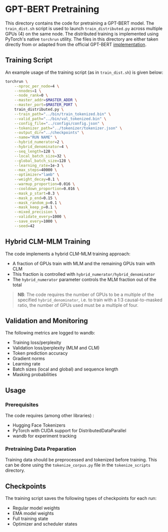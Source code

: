 # GPT-BERT Pretraining

This directory contains the code for pretraining a GPT-BERT model. The `train_dist.sh` script is used to
launch `train_distributed.py` across multiple GPUs (4) on the same node. The distributed training is implemented using PyTorch's native `torchrun` utility. The files in this directory are either taken directly from or adapted from the official GPT-BERT [implementation](https://github.com/ltgoslo/gpt-bert/blob/main/pretraining).

## Training Script

An example usage of the training script (as in `train_dist.sh`) is given below:

```bash
torchrun \
    --nproc_per_node=4 \
    --nnodes=1 \
    --node_rank=0 \
    --master_addr=$MASTER_ADDR \
    --master_port=$MASTER_PORT \
    train_distributed.py \
    --train_path="../bin/train_tokenized.bin" \
    --valid_path="../bin/val_tokenized.bin" \
    --config_file="../configs/config.json" \
    --tokenizer_path="../tokenizer/tokenizer.json" \
    --output_dir="../checkpoints" \
    --name="RUN NAME" \
    --hybrid_numerator=2 \
    --hybrid_denominator=4 \
    --seq_length=128 \
    --local_batch_size=32 \
    --global_batch_size=128 \
    --learning_rate=1e-3 \
    --max_steps=40000 \
    --optimizer="lamb" \
    --weight_decay=0.1 \
    --warmup_proportion=0.016 \
    --cooldown_proportion=0.016 \
    --mask_p_start=0.3 \
    --mask_p_end=0.15 \
    --mask_random_p=0.1 \
    --mask_keep_p=0.1 \
    --mixed_precision \
    --validate_every=1000 \
    --save_every=1000 \
    --seed=42
```

## Hybrid CLM-MLM Training

The code implements a hybrid CLM-MLM training approach:

- A fraction of GPUs train with MLM and the remaining GPUs train with CLM
- This fraction is controlled with `hybrid_numerator/hybrid_denominator`
- The `hybrid_numerator` parameter controls the MLM fraction out of the total

> **NB**: The code requires the number of GPUs to be a multiple of the specified `hybrid_denominator`, i.e.
> to train with a 1:3 causal-to-masked ratio, the number of GPUs used must be a multiple of four.

## Validation and Monitoring

The following metrics are logged to wandb:

- Training loss/perplexity
- Validation loss/perplexity (MLM and CLM)
- Token prediction accuracy
- Gradient norms
- Learning rate
- Batch sizes (local and global) and sequence length
- Masking probabilities

## Usage

### Prerequisites

The code requires (among other libraries) :

- Hugging Face Tokenizers
- PyTorch with CUDA support for DistributedDataParallel
- wandb for experiment tracking

### Pretraining Data Preparation

Training data should be preprocessed and tokenized before training. This can be done using
the `tokenize_corpus.py` file in the `tokenize_scripts` directory.

## Checkpoints

The training script saves the following types of checkpoints for each run:

- Regular model weights
- EMA model weights
- Full training state
- Optimizer and scheduler states
